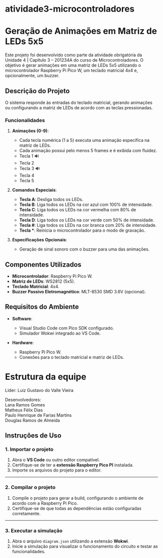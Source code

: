 # atividade3-microcontroladores

# Geração de Animações em Matriz de LEDs 5x5  

Este projeto foi desenvolvido como parte da atividade obrigatória da Unidade 4 | Capítulo 3 – 201234A do curso de Microcontroladores. 
O objetivo é gerar animações em uma matriz de LEDs 5x5 utilizando o microcontrolador Raspberry Pi Pico W, um teclado matricial 4x4 e, opcionalmente, um buzzer.  

## **Descrição do Projeto**  
O sistema responde às entradas do teclado matricial, gerando animações ou configurando a matriz de LEDs de acordo com as teclas pressionadas.  

### **Funcionalidades**  
1. **Animações (0-9)**:  
   - Cada tecla numérica (1 a 5) executa uma animação específica na matriz de LEDs.  
   - Cada animação possui pelo menos 5 frames e é exibida com fluidez.
   - Tecla 1 🔊
   - Tecla 2
   - Tecla 3 🔊
   - Tecla 4
   - Tecla 5

2. **Comandos Especiais**:  
   - **Tecla A**: Desliga todos os LEDs.  
   - **Tecla B**: Liga todos os LEDs na cor azul com 100% de intensidade.  
   - **Tecla C**: Liga todos os LEDs na cor vermelha com 80% de intensidade.  
   - **Tecla D**: Liga todos os LEDs na cor verde com 50% de intensidade.  
   - **Tecla #**: Liga todos os LEDs na cor branca com 20% de intensidade.  
   - **Tecla \***: Reinicia o microcontrolador para o modo de gravação.  

3. **Especificações Opcionais**:  
   - Geração de sinal sonoro com o buzzer para uma das animações.  

## **Componentes Utilizados**  
- **Microcontrolador**: Raspberry Pi Pico W.  
- **Matriz de LEDs**: WS2812 (5x5).  
- **Teclado Matricial**: 4x4.  
- **Buzzer Passivo Eletromagnético**: MLT-8530 SMD 3.6V (opcional).  

## **Requisitos do Ambiente**  
- **Software**:  
  - Visual Studio Code com Pico SDK configurado.  
  - Simulador Wokwi integrado ao VS Code.  

- **Hardware**:  
  - Raspberry Pi Pico W.  
  - Conexões para o teclado matricial e matriz de LEDs.
 
# Estrutura da equipe
Líder: Luiz Gustavo do Valle Vieira

Desenvolvedores:<br>
Lana Ramos Gomes<br>
Matheus Félix Dias<br>
Paulo Henrique de Farias Martins<br>
Douglas Ramos de Almeida<br>

## **Instruções de Uso**  

### **1. Importar o projeto**
1. Abra o **VS Code** ou outro editor compatível.
2. Certifique-se de ter a **extensão Raspberry Pico PI** instalada.
3. Importe os arquivos do projeto para o editor.

---

### **2. Compilar o projeto**
1. Compile o projeto para gerar a build, configurando o ambiente de acordo com a Raspberry Pi Pico.
2. Certifique-se de que todas as dependências estão configuradas corretamente.

---

### **3. Executar a simulação**
1. Abra o arquivo `diagram.json` utilizando a extensão **Wokwi**.
2. Inicie a simulação para visualizar o funcionamento do circuito e testar as funcionalidades.

